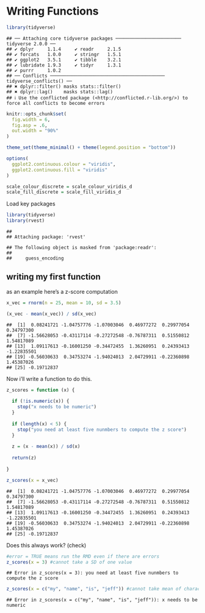 Writing Functions
================

``` r
library(tidyverse)
```

    ## ── Attaching core tidyverse packages ──────────────────────── tidyverse 2.0.0 ──
    ## ✔ dplyr     1.1.4     ✔ readr     2.1.5
    ## ✔ forcats   1.0.0     ✔ stringr   1.5.1
    ## ✔ ggplot2   3.5.1     ✔ tibble    3.2.1
    ## ✔ lubridate 1.9.3     ✔ tidyr     1.3.1
    ## ✔ purrr     1.0.2     
    ## ── Conflicts ────────────────────────────────────────── tidyverse_conflicts() ──
    ## ✖ dplyr::filter() masks stats::filter()
    ## ✖ dplyr::lag()    masks stats::lag()
    ## ℹ Use the conflicted package (<http://conflicted.r-lib.org/>) to force all conflicts to become errors

``` r
knitr::opts_chunk$set(
  fig.width = 6,
  fig.asp = .6,
  out.width = "90%"
)

theme_set(theme_minimal() + theme(legend.position = "bottom"))

options(
  ggplot2.continuous.colour = "viridis",
  ggplot2.continuous.fill = "viridis"
)

scale_colour_discrete = scale_colour_viridis_d
scale_fill_discrete = scale_fill_viridis_d
```

Load key packages

``` r
library(tidyverse)
library(rvest)
```

    ## 
    ## Attaching package: 'rvest'

    ## The following object is masked from 'package:readr':
    ## 
    ##     guess_encoding

## writing my first function

as an example here’s a z-score computation

``` r
x_vec = rnorm(n = 25, mean = 10, sd = 3.5)

(x_vec - mean(x_vec)) / sd(x_vec)
```

    ##  [1]  0.08241721 -1.04757776 -1.07003046  0.46977272  0.29977054  0.34797300
    ##  [7] -1.56628053 -0.43117114 -0.27272548 -0.76787311  0.51550812  1.54817089
    ## [13]  1.09117613 -0.16001250 -0.34472455  1.36260951  0.24393413 -1.22835501
    ## [19] -0.56030633  0.34753274 -1.94024013  2.04729911 -0.22360898  1.45387026
    ## [25] -0.19712837

Now i’ll write a function to do this.

``` r
z_scores = function (x) {
  
  if (!is.numeric(x)) {
    stop("x needs to be numeric")
  }
  
  if (length(x) < 5) {
    stop("you need at least five nunmbers to compute the z score")
  }
    
  z = (x - mean(x)) / sd(x)
  
  return(z)
  
}

z_scores(x = x_vec)
```

    ##  [1]  0.08241721 -1.04757776 -1.07003046  0.46977272  0.29977054  0.34797300
    ##  [7] -1.56628053 -0.43117114 -0.27272548 -0.76787311  0.51550812  1.54817089
    ## [13]  1.09117613 -0.16001250 -0.34472455  1.36260951  0.24393413 -1.22835501
    ## [19] -0.56030633  0.34753274 -1.94024013  2.04729911 -0.22360898  1.45387026
    ## [25] -0.19712837

Does this always work? (check)

``` r
#error = TRUE means run the RMD even if there are errors
z_scores(x = 3) #cannot take a SD of one value
```

    ## Error in z_scores(x = 3): you need at least five nunmbers to compute the z score

``` r
z_scores(x = c("my", "name", "is", "jeff")) #cannot take mean of characters
```

    ## Error in z_scores(x = c("my", "name", "is", "jeff")): x needs to be numeric
